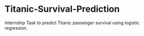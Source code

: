 # Titanic-Survival-Prediction
Internship Task to predict Titanic passenger survival using logistic regression.
